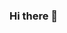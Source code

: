 ### Hi there 👋

<!--
**Rainerino/Rainerino** is a ✨ _special_ ✨ repository because its `README.md` (this file) appears on your GitHub profile.

![Github Stats](https://github-readme-stats.vercel.app/api?username=rainerino&show_icons=true&count_private=true&theme=vue-dark)

![Most Used Languages](https://github-readme-stats.vercel.app/api/top-langs/?username=rainerino&layout=compact&langs_count=10&hide=qml,qmake&theme=vue-dark)

Here are some ideas to get you started:

- 🔭 I’m currently working on ...
- 🌱 I’m currently learning ...
- 👯 I’m looking to collaborate on ...
- 🤔 I’m looking for help with ...
- 💬 Ask me about ...
- 📫 How to reach me: ...
- 😄 Pronouns: ...
- ⚡ Fun fact: ...
-->
